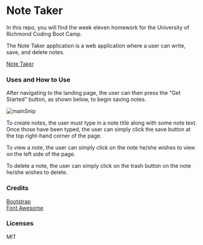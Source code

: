 # Note Taker  
In this repo, you will find the week eleven homework
for the University of Richmond Coding Boot Camp.  

The Note Taker application is a web application where a user
can write, save, and delete notes.  

[Note Taker](https://protected-lowlands-57190.herokuapp.com/)  

### Uses and How to Use  

After navigating to the landing page, the user can then press the "Get Started" button, 
as shown below, to begin saving notes.  

![mainSnip](https://user-images.githubusercontent.com/43326943/73599632-8073f680-4513-11ea-94b9-a205b12c5369.PNG)  

To create notes, the user must type in a note title along with some note text.  
Once those have been typed, the user can simply click the save button at the top right-hand corner of the page.  

To view a note, the user can simply click on the note he/she wishes to view on the left side of the page.  

To delete a note, the user can simply click on the trash button on the note he/she wishes to delete.  



### Credits  

[Bootstrap](https://getbootstrap.com/)  
[Font Awesome](https://fontawesome.com/)  

### Licenses  
MIT
